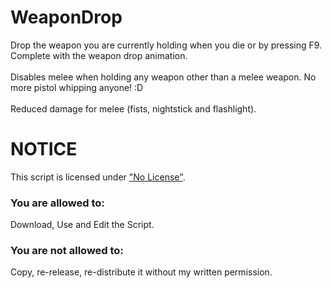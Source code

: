 # WeaponDrop
Drop the weapon you are currently holding when you die or by pressing F9. Complete with the weapon drop animation.
<br><br>
Disables melee when holding any weapon other than a melee weapon. No more pistol whipping anyone! :D
<br><br>
Reduced damage for melee (fists, nightstick and flashlight).
<br>
# NOTICE
This script is licensed under ["No License"](https://choosealicense.com/no-license/).
### You are allowed to:
Download, Use and Edit the Script.
<br>
### You are not allowed to:
Copy, re-release, re-distribute it without my written permission.
